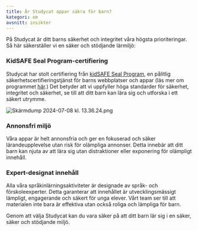 ```yaml
---
title: Är Studycat appar säkra för barn?
kategori: om
avsnitt: insikter
---
```

På Studycat är ditt barns säkerhet och integritet våra högsta prioriteringar. Så här säkerställer vi en säker och stödjande lärmiljö:


### KidSAFE Seal Program-certifiering


Studycat har stolt certifiering från [kidSAFE Seal Program](https://www.kidsafeseal.com/certifiedproducts/Studycat_fun_appseries.html), en pålitlig säkerhetscertifieringstjänst för barns webbplatser och appar (läs mer om programmet [här](https://www.kidsafeseal.com/aboutourprogram.html).) Det betyder att vi uppfyller höga standarder för säkerhet, integritet och säkerhet, se till att ditt barn kan lära sig och utforska i ett säkert utrymme. 


![Skärmdump 2024-07-08 kl. 13.36.24.png](https://help.Studycat.com/hc/article_attachments/34779667893401)


### Annonsfri miljö


Våra appar är helt annonsfria och ger en fokuserad och säker lärandeupplevelse utan risk för olämpliga annonser. Detta innebär att ditt barn kan njuta av att lära sig utan distraktioner eller exponering för olämpligt innehåll.


### Expert\-designat innehåll


Alla våra språkinlärningsaktiviteter är designade av språk- och förskoleexperter. Detta garanterar att innehållet är utvecklingsmässigt lämpligt, engagerande och säkert för unga elever. Vårt team ser till att materialen inte bara är effektiva utan också roliga och lämpliga för barn.


Genom att välja Studycat kan du vara säker på att ditt barn lär sig i en säker, säker och stödjande miljö.